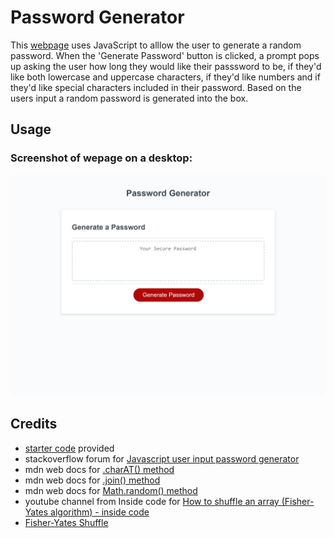 # Password Generator

This [webpage](https://amikerb.github.io/Password-Generator/) uses JavaScript to alllow the user to generate a random password. When the 'Generate Password' button is clicked, a prompt pops up asking the user how long they would like their passsword to be, if they'd like both lowercase and uppercase characters, if they'd like  numbers and if they'd like special characters included in their password. Based on the users input a random password is generated into the box.

## Usage 

### Screenshot of wepage on a desktop:
![alt text](./style/Images/amikerb.github.io_Password-Generator_.png)

## Credits 

- [starter code](https://github.com/skills-bootcamp/frontend-dev/tree/main/week5/day4/my-work) provided 
- stackoverflow forum for [Javascript user input password generator](https://stackoverflow.com/questions/61239900/javascript-user-input-password-generator) 
- mdn web docs for [.charAT() method](https://developer.mozilla.org/en-US/docs/Web/JavaScript/Reference/Global_Objects/String/charAt) 
- mdn web docs for [.join() method](https://developer.mozilla.org/en-US/docs/Web/JavaScript/Reference/Global_Objects/Array/join) 
- mdn web docs for [Math.random() method](https://developer.mozilla.org/en-US/docs/Web/JavaScript/Reference/Global_Objects/Math/random) 
- youtube channel from Inside code for [How to shuffle an array (Fisher-Yates algorithm) - inside code](https://www.youtube.com/watch?v=4zx5bM2OcvA)
- [Fisher-Yates Shuffle](https://bost.ocks.org/mike/shuffle/)